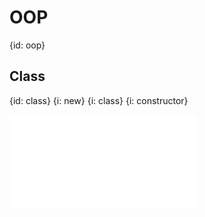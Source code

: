 # OOP
{id: oop}


## Class
{id: class}
{i: new}
{i: class}
{i: constructor}

![](examples/oop/myclass.js)

